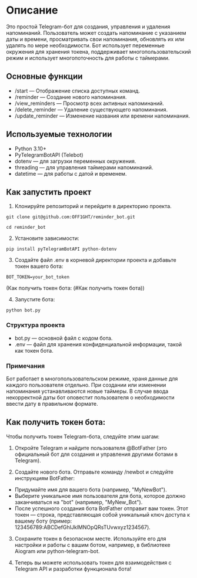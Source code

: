 # Описание
Это простой Telegram-бот для создания, управления и удаления напоминаний. 
Пользователь может создать напоминание с указанием даты и времени, просматривать свои напоминания, обновлять их или удалять по мере необходимости. 
Бот использует переменные окружения для хранения токена, поддерживает многопользовательский режим и использует многопоточность для работы с таймерами.

## Основные функции
- /start — Отображение списка доступных команд.
- /reminder — Создание нового напоминания.
- /view_reminders — Просмотр всех активных напоминаний.
- /delete_reminder — Удаление существующего напоминания.
- /update_reminder — Изменение названия или времени напоминания.

## Используемые технологии
- Python 3.10+
- PyTelegramBotAPI (Telebot)
- dotenv — для загрузки переменных окружения.
- threading — для управления таймерами напоминаний.
- datetime — для работы с датой и временем.

## Как запустить проект
1. Клонируйте репозиторий и перейдите в директорию проекта.
```
git clone git@github.com:OFF1GHT/reminder_bot.git
```
```
cd reminder_bot
```

2. Установите зависимости:
```
pip install pyTelegramBotAPI python-dotenv
```

3. Создайте файл .env в корневой директории проекта и добавьте токен вашего бота:
```
BOT_TOKEN=your_bot_token
```
(Как получить токен бота: (#Как получить токен бота))

4. Запустите бота:
```
python bot.py
```

### Структура проекта
- bot.py — основной файл с кодом бота.
- .env — файл для хранения конфиденциальной информации, такой как токен бота.
### Примечания
Бот работает в многопользовательском режиме, храня данные для каждого пользователя отдельно.
При создании или изменении напоминания устанавливаются новые таймеры.
В случае ввода некорректной даты бот оповестит пользователя о необходимости ввести дату в правильном формате.


## Как получить токен бота:
Чтобы получить токен Telegram-бота, следуйте этим шагам:

1. Откройте Telegram и найдите пользователя @BotFather (это официальный бот для создания и управления другими ботами в Telegram).

2. Создайте нового бота. Отправьте команду /newbot и следуйте инструкциям BotFather:

- Придумайте имя для вашего бота (например, "MyNewBot").
- Выберите уникальное имя пользователя для бота, которое должно заканчиваться на "bot" (например, "MyNew_Bot").
- После успешного создания бота BotFather отправит вам токен. Этот токен — строка, представляющая собой уникальный ключ доступа к вашему боту (пример: 123456789:ABCDefGhIJklMNOpQRsTUvwxyz1234567).

3. Сохраните токен в безопасном месте. Используйте его для настройки и работы с вашим ботом, например, в библиотеке Aiogram или python-telegram-bot.

4. Теперь вы можете использовать токен для взаимодействия с Telegram API и разработки функционала бота!